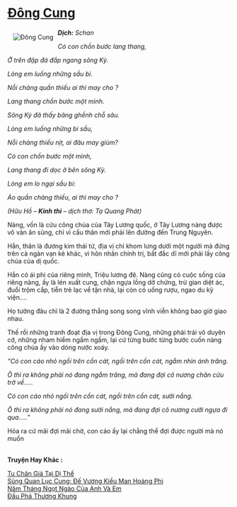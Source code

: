 <a href="https://utruyen.com/dong-cung/4654/" title="Đông Cung"><h1>Đông Cung</h1></a><div style="display:table"><img align="right" style="float: left; padding: 10px;" src="https://utruyen.com/images/story/200x260/dong-cung.jpg" alt="Đông Cung"><b><i>Dịch:</i></b><i> Schan</i><p></p><i>Có con chồn bước lang thang,</i><p></p><i>Ở trên đập đá đắp ngang sông Kỳ.</i><p></p><i>Lòng em luống những sầu bi.</i><p></p><i>Nỗi chàng quần thiếu ai thì may cho ?</i><p></p><i>Lang thang chồn bước một mình.</i><p></p><i>Sông Kỳ đã thấy băng ghềnh chỗ sâu.</i><p></p><i>Lòng em luống những bi sầu,</i><p></p><i>Nỗi chàng thiếu nịt, ai đâu may giùm?</i><p></p><i>Có con chồn bước một mình,</i><p></p><i>Lang thang đi dọc ở bên sông Kỳ.</i><p></p><i>Lòng em lo ngại sầu bi:</i><p></p><i>Áo quần chàng thiếu, ai thì may cho ?</i><p></p><i>(Hữu Hồ – <b>Kinh thi</b> – dịch thơ: Tạ Quang Phát)</i><p></p>Nàng, vốn là cửu công chúa của Tây Lương quốc, ở Tây Lương nàng được vô vàn ân sủng, chỉ vì cầu thân mới phải lên đường đến Trung Nguyên.<p></p>Hắn, thân là đương kim thái tử, địa vị chỉ khom lưng dưới một người mà đứng trên cả ngàn vạn kẻ khác, vì hôn nhân chính trị, bất đắc dĩ mới phải lấy công chúa của dị quốc.<p></p>Hắn có ái phi của riêng mình, Triệu lương đệ. Nàng cũng có cuộc sống của riêng nàng, ấy là lén xuất cung, chặn ngựa lồng dở chứng, trừ gian diệt ác, đuổi trộm cắp, tiễn trẻ lạc về tận nhà, lại còn có uống rượu, ngao du kỹ viện….<p></p>Họ tưởng đâu chỉ là 2 đường thẳng song song vĩnh viễn không bao giờ giao nhau.<p></p>Thế rồi những tranh đoạt địa vị trong Đông Cung, những phải trái vô duyên cớ, những nham hiểm ngấm ngầm, lại cứ từng bước từng bước cuốn nàng công chúa ấy vào dòng nước xoáy.<p></p><i>“Có con cáo nhỏ ngồi trên cồn cát, ngồi trên cồn cát, ngắm nhìn ánh trăng.</i><p></p><i>Ô thì ra không phải nó đang ngắm trăng, mà đang đợi cô nương chăn cừu trở về…..</i><p></p><i>Có con cáo nhỏ ngồi trên cồn cát, ngồi trên cồn cát, sưởi nắng.</i><p></p><i>Ô thì ra không phải nó đang sưởi nắng, mà đang đợi cô nương cưỡi ngựa đi qua….."</i><p></p>Hóa ra cứ mãi đợi mãi chờ, con cáo ấy lại chẳng thể đợi được người mà nó muốn</div><p><br><b>Truyện Hay Khác :</b></p><a href="https://utruyen.com/tu-chan-gia-tai-di-the/1398/" alt="Tu Chân Giả Tại Dị Thế">Tu Chân Giả Tại Dị Thế</a><br/><a href="https://github.com/quanluxury/ngontinhhot/tree/master/truyenhay/17587/" alt="Sủng Quan Lục Cung: Đế Vương Kiều Man Hoàng Phi">Sủng Quan Lục Cung: Đế Vương Kiều Man Hoàng Phi</a><br/><a href="https://github.com/quanluxury/ngontinhhot/tree/master/truyenhay/19008/" alt="Năm Tháng Ngọt Ngào Của Anh Và Em">Năm Tháng Ngọt Ngào Của Anh Và Em</a><br/><a href="https://github.com/quanluxury/truyenhot/tree/master/truyenhay/704/" alt="Đấu Phá Thương Khung">Đấu Phá Thương Khung</a><br/>